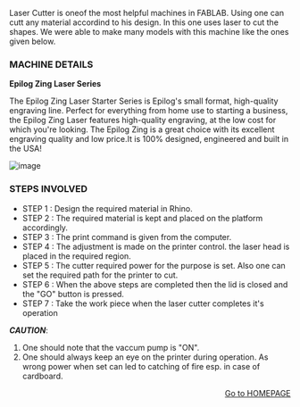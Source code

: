 Laser Cutter is oneof the most helpful machines in FABLAB. Using one can cutt any material accordind to his design. In this one uses laser to cut the shapes. We were able to make many models with this machine like the ones given below.




### MACHINE DETAILS
**Epilog Zing Laser Series**

The Epilog Zing Laser Starter Series is Epilog's small format, high-quality engraving line. Perfect for everything from home use to starting a business, the Epilog Zing Laser features high-quality engraving, at the low cost for which you're looking. The Epilog Zing is a great choice with its excellent engraving quality and low price.It is 100% designed, engineered and built in the USA!

![image](https://encrypted-tbn0.gstatic.com/images?q=tbn:ANd9GcSkmYTbB-6AIqShJ98JyQQ0cjJ6it1VbcqAtbRZA00dyair5k7u)

### STEPS INVOLVED
- STEP 1 : Design the required material in Rhino.
- STEP 2 : The required material is kept and placed on the platform accordingly.
- STEP 3 : The print command is given from the computer.
- STEP 4 : The adjustment is made on the printer control. the laser head is placed in the required region.
- STEP 5 : The cutter required power for the purpose is set. Also one can set the required path for the printer to cut.
- STEP 6 : When the above steps are completed then the lid is closed and the "GO" button is pressed.
- STEP 7 : Take the work piece when the laser cutter completes it's operation

_**CAUTION**_:
1. One should note that the vaccum pump is "ON".
2. One should always keep an eye on the printer during operation. As wrong power when set can led to catching of fire esp. in case of cardboard.
[ <p align= "right">Go to HOMEPAGE </p> ](https://arjunhari2704.github.io/) 
